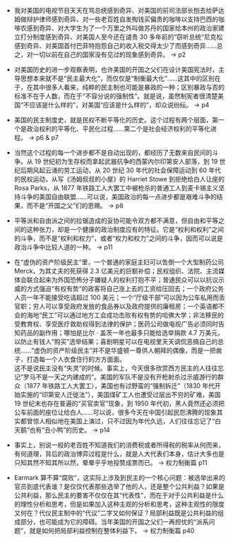 - 我对美国的电视节目天天在骂总统感到奇异、对美国的前司法部长刨去给萨达姆做辩护律师感到奇异、对一些老百姓自发掏钱买偏贵的咖啡以支持巴西的咖啡农感到奇异、对大学生为了一个万里之外叫做苏丹的国家给本州的政治家建立打分制度感到奇异、对美国人至今还在谴责 30 多年前的“窃听总统”尼克松感到奇异、对美国首付巴菲特抱怨自己的收入税交得太少了而感到奇异……总之，对一切以前在自己的国家没有见过的现象感到奇异。 -> p2

- 对美国历史的进一步观察表明，也许美国的开国之父们在设计美国宪法时，主导思想本来就不是“民主最大化”，而仅仅是“制衡最大化”……这其中的区别在于，在其中很多人看来，纯粹的民主制也可能是暴政的一种；区别暴政与否的标准不在于人数，而在于“不容分说的强制性”。就是说，虽然制宪者很清楚美国“不应该是什么样的”，对美国“应该是什么样的”，却众说纷纭。 -> p4

- 美国的民主制度史，就是民权不断平等化的历史。这个过程有两个层面，第一个是政治权利的平等化、平民化过程……第二个是社会经济权利的平等化进程。 -> p6 & p7

- 当然这个过程的每一个进步都不是自动出现的，都经历了无数来自民间的斗争。从 19 世纪初为生存权而拿起武器抗争的西蒙内尔印第安人部落，到 19 世纪后期风起云涌的劳工运动，从 20 世纪 30 年代的社会保障运动到 60 年代的民权运动，从写《汤姆叔叔的小屋》的 Harriet Stowe 到拒绝给白人让座的 Rosa Parks，从 1877 年铁路工人大罢工中被枪杀的普通工人到麦卡锡主义坚持斗争的美国自由联盟……可以说，美国政治的每一点进步都是艰难斗争的结果，而不是“开国之父”们的恩赐。 -> p8

- 平等派和自由派之间的拉锯造成的妥协可能令双方都不满意，但自由和平等之间的这种张力，却是一个健康的政治制度应有的特征。它是“权利和权利”之间的斗争，而不是“权利和权力”，或者“权力和权力”之间的斗争，因而可以说是政治斗争中比较人道的一种。 -> p11

- 在“虚伪的资产阶级民主”里，一个普通的家庭主妇可以吿倒一个大型制药公司 Merck，为其丈夫的死获得 2.3 亿美元的巨额补偿；民权组织、法院、主流媒体会联合起来为外国恐怖分子嫌疑人的权利打抱不平；普通民众可以以抗议示威的方式强迫“有权有势”的政客将自己涨上去的工资给压回去；一个政府公务人员一年不能接受吃请超过 100 美元；一个“厅级干部”可以因为公车私用而丢官职；穷人可以享受政府发放的食品券以及政府提供的廉租房；一个英语都不会的海地“民工”可以通过地方工会成功击败有权有势的哈佛大学；非法移民的受教育权、享受医疗救助权得到法律的保护；医药公司做电视广告必须同时告知药品的副作用；哪怕是比尔 · 盖茨一年也最多只能给选举捐款 4.7 万美元，以防止有钱人“购买”选举结果；喜剧明星可以在电视里天天调侃恶搞自己的总统……“虚伪的资产阶级民主”并不是华盛顿一尊供人朝拜的偶像，而是一把凿子，打造每一个人衣食住行的方方面面。  
  这不是说民主没有“失灵”的时候。事实上，今天很多欣赏西方民主的人往往忘记“罗马不是一天之内建成的”。美国的军队不是没有开枪射杀过示威游行的群众（1877 年铁路工人大罢工），美国也有过野蛮的“强制拆迁”（1830 年代开始实施的“印第安人迁徙法”），美国煤矿工人也遭受过层出不穷的矿难，美国 19 世纪末也存在普遍的“买官卖官”现象，到 1950 年代初，黑人竟然还必须把公车前面的座位让给白人……可以说，很多今天在中国引起民怨沸腾的现象其实都曾惊人相似地在美国上演过，只不过因为年代久远，人们往往忘记了“白天鹅”也有“丑小鸭”的历史。 -> p14

- 事实上，别说一般的老百姓不知道我们的消费税或者所得税的税率从何而来，有何道理，背后的政治博弈过程是什么，就是人大代表们本身，估计大多也是只知其然不知其所以然，晕晕乎乎地投赞成票而已。 -> 权力制衡篇 p11

- Earmark 算不算“腐败”，这实际上涉及到民主的一个核心问题：被选举出来的官员到底代表谁？是仅仅代表那些选举了他的人，还是整个公共利益？如果是公共利益，那么民主的要害不仅仅在其“代表性”，而在于对于公共利益是什么的理性分析和思考，但是如果加入这种主观的分析和思考，这种主观性的限度又何在？代仪民主制中的“代议”二字又如何保证？局部利益既是公共利益的组成部分，也可能成为它的障碍。当年美国的开国之父们一再担忧的“派系问题”，就是如何把局部利益控制在整体利益下。 -> 权力制衡篇 p40